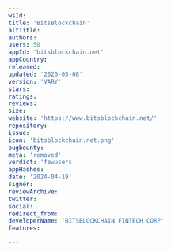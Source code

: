 ```yaml
---
wsId: 
title: 'BitsBlockchain'
altTitle: 
authors: 
users: 50
appId: 'bitsblockchain.net'
appCountry: 
released: 
updated: '2020-05-08'
version: 'VARY'
stars: 
ratings: 
reviews: 
size: 
website: 'https://www.bitsblockchain.net/'
repository: 
issue: 
icon: 'bitsblockchain.net.png'
bugbounty: 
meta: 'removed'
verdict: 'fewusers'
appHashes: 
date: '2024-04-19'
signer: 
reviewArchive: 
twitter: 
social: 
redirect_from: 
developerName: 'BITSBLOCKCHAIN FINTECH CORP'
features: 

---
```


